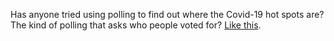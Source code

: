 Has anyone tried using polling to find out where the Covid-19 hot spots are? The kind of polling that asks who people voted for? <a href="https://twitter.com/davewiner/status/1302995546718769161">Like this</a>.
